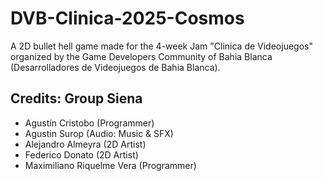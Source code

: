 # DVB-Clinica-2025-Cosmos
A 2D bullet hell game made for the 4-week Jam "Clinica de Videojuegos" organized by the Game Developers Community of Bahia Blanca (Desarrolladores de Videojuegos de Bahia Blanca).


## Credits: Group Siena

- Agustín Cristobo (Programmer)
- Agustin Surop (Audio: Music & SFX)
- Alejandro Almeyra (2D Artist)
- Federico Donato (2D Artist)
- Maximiliano Riquelme Vera (Programmer)
